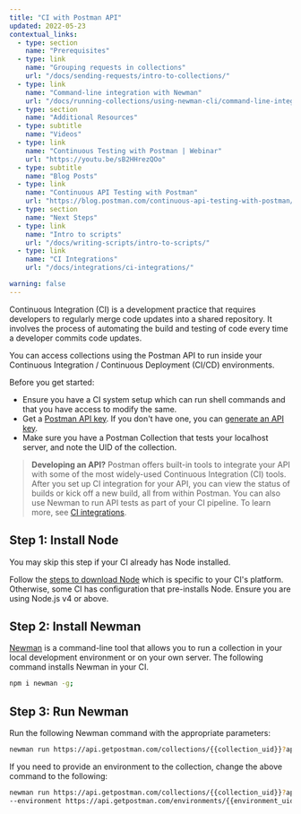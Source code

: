 ```yaml
---
title: "CI with Postman API"
updated: 2022-05-23
contextual_links:
  - type: section
    name: "Prerequisites"
  - type: link
    name: "Grouping requests in collections"
    url: "/docs/sending-requests/intro-to-collections/"
  - type: link
    name: "Command-line integration with Newman"
    url: "/docs/running-collections/using-newman-cli/command-line-integration-with-newman/"
  - type: section
    name: "Additional Resources"
  - type: subtitle
    name: "Videos"
  - type: link
    name: "Continuous Testing with Postman | Webinar"
    url: "https://youtu.be/sB2HHrezQOo"
  - type: subtitle
    name: "Blog Posts"
  - type: link
    name: "Continuous API Testing with Postman"
    url: "https://blog.postman.com/continuous-api-testing-with-postman/"
  - type: section
    name: "Next Steps"
  - type: link
    name: "Intro to scripts"
    url: "/docs/writing-scripts/intro-to-scripts/"
  - type: link
    name: "CI Integrations"
    url: "/docs/integrations/ci-integrations/"

warning: false
---
```


Continuous Integration (CI) is a development practice that requires developers to regularly merge code updates into a shared repository. It involves the process of automating the build and testing of code every time a developer commits code updates.

You can access collections using the Postman API to run inside your Continuous Integration / Continuous Deployment (CI/CD) environments.

Before you get started:

* Ensure you have a CI system setup which can run shell commands and that you have access to modify the same.
* Get a [Postman API key](https://docs.api.getpostman.com/#authentication). If you don't have one, you can [generate an API key](/docs/developer/intro-api/#generating-a-postman-api-key).
* Make sure you have a Postman Collection that tests your localhost server, and note the UID of the collection.

> **Developing an API?** Postman offers built-in tools to integrate your API with some of the most widely-used Continuous Integration (CI) tools. After you set up CI integration for your API, you can view the status of builds or kick off a new build, all from within Postman. You can also use Newman to run API tests as part of your CI pipeline. To learn more, see [CI integrations](/docs/integrations/ci-integrations/).

## Step 1: Install Node

You may skip this step if your CI already has Node installed.

Follow the [steps to download Node](https://nodejs.org/en/download/package-manager/) which is specific to your CI's platform. Otherwise, some CI has configuration that pre-installs Node. Ensure you are using Node.js v4 or above.

## Step 2: Install Newman

[Newman](/docs/running-collections/using-newman-cli/command-line-integration-with-newman/) is a command-line tool that allows you to run a collection in your local development environment or on your own server. The following command installs Newman in your CI.

```bash
npm i newman -g;
```

## Step 3: Run Newman

Run the following Newman command with the appropriate parameters:

```bash
newman run https://api.getpostman.com/collections/{{collection_uid}}?apikey={{postman-api-key-here}}
```

If you need to provide an environment to the collection, change the above command to the following:

```bash
newman run https://api.getpostman.com/collections/{{collection_uid}}?apikey={{postman-api-key-here}}
--environment https://api.getpostman.com/environments/{{environment_uid}}?apikey={{postman-api-key-here}}
```
